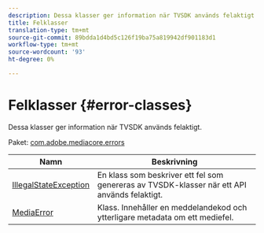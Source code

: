 ```yaml
---
description: Dessa klasser ger information när TVSDK används felaktigt.
title: Felklasser
translation-type: tm+mt
source-git-commit: 89bdda1d4bd5c126f19ba75a819942df901183d1
workflow-type: tm+mt
source-wordcount: '93'
ht-degree: 0%

---
```



# Felklasser {#error-classes}

Dessa klasser ger information när TVSDK används felaktigt.

Paket: [com.adobe.mediacore.errors](https://help.adobe.com/en_US/primetime/api/psdk/asdoc-dhls_1.4/com/adobe/mediacore/errors/package-detail.html)

| Namn | Beskrivning |
|---|---|
| [IllegalStateException](https://help.adobe.com/en_US/primetime/api/psdk/asdoc-dhls_1.4/com/adobe/mediacore/errors/IllegalStateException.html) | En klass som beskriver ett fel som genereras av TVSDK-klasser när ett API används felaktigt. |
| [MediaError](https://help.adobe.com/en_US/primetime/api/psdk/asdoc-dhls_1.4/com/adobe/mediacore/errors/MediaError.html) | Klass. Innehåller en meddelandekod och ytterligare metadata om ett mediefel. |

